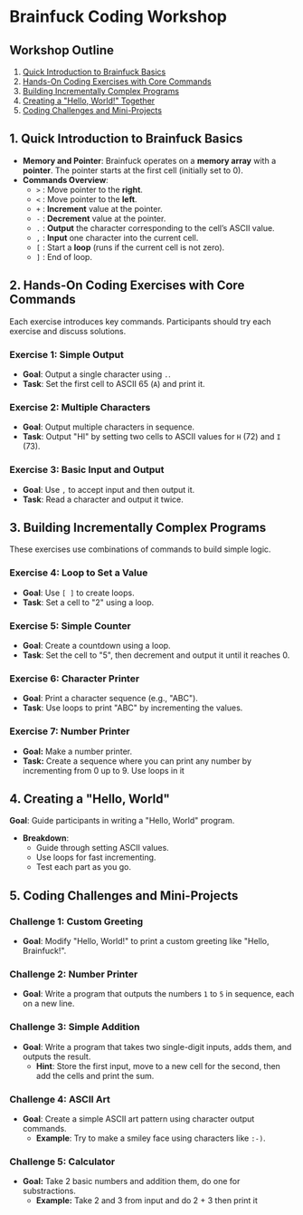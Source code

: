 # Brainfuck Coding Workshop

## Workshop Outline

1. [Quick Introduction to Brainfuck Basics](#introduction)
2. [Hands-On Coding Exercises with Core Commands](#core-commands)
3. [Building Incrementally Complex Programs](#complex-programs)
4. [Creating a &#34;Hello, World!&#34; Together](#hello-world)
5. [Coding Challenges and Mini-Projects](#challenges)

## 1. Quick Introduction to Brainfuck Basics

- **Memory and Pointer**: Brainfuck operates on a **memory array** with a **pointer**. The pointer starts at the first cell (initially set to 0).
- **Commands Overview**:
  - `>` : Move pointer to the **right**.
  - `<` : Move pointer to the **left**.
  - `+` : **Increment** value at the pointer.
  - `-` : **Decrement** value at the pointer.
  - `.` : **Output** the character corresponding to the cell’s ASCII value.
  - `,` : **Input** one character into the current cell.
  - `[` : Start a **loop** (runs if the current cell is not zero).
  - `]` : End of loop.

## 2. Hands-On Coding Exercises with Core Commands

Each exercise introduces key commands. Participants should try each exercise and discuss solutions.

### Exercise 1: Simple Output

- **Goal**: Output a single character using `.`.
- **Task**: Set the first cell to ASCII 65 (`A`) and print it.

### Exercise 2: Multiple Characters

- **Goal**: Output multiple characters in sequence.
- **Task**: Output "HI" by setting two cells to ASCII values for `H` (72) and `I` (73).

### Exercise 3: Basic Input and Output

- **Goal**: Use `,` to accept input and then output it.
- **Task**: Read a character and output it twice.

## 3. Building Incrementally Complex Programs

These exercises use combinations of commands to build simple logic.

### Exercise 4: Loop to Set a Value

- **Goal**: Use `[ ]` to create loops.
- **Task**: Set a cell to "2" using a loop.

### Exercise 5: Simple Counter

- **Goal**: Create a countdown using a loop.
- **Task**: Set the cell to "5", then decrement and output it until it reaches 0.

### Exercise 6: Character Printer

- **Goal**: Print a character sequence (e.g., "ABC").
- **Task**: Use loops to print "ABC" by incrementing the values.

### Exercise 7: Number Printer

* **Goal:** Make a number printer.
* **Task:** Create a sequence where you can print any number by incrementing from 0 up to 9. Use loops in it

## 4. Creating a "Hello, World"

**Goal**: Guide participants in writing a "Hello, World" program.

- **Breakdown**:
  - Guide through setting ASCII values.
  - Use loops for fast incrementing.
  - Test each part as you go.

## 5. Coding Challenges and Mini-Projects

### Challenge 1: Custom Greeting

- **Goal**: Modify "Hello, World!" to print a custom greeting like "Hello, Brainfuck!".

### Challenge 2: Number Printer

- **Goal**: Write a program that outputs the numbers `1` to `5` in sequence, each on a new line.

### Challenge 3: Simple Addition

- **Goal**: Write a program that takes two single-digit inputs, adds them, and outputs the result.
  - **Hint**: Store the first input, move to a new cell for the second, then add the cells and print the sum.

### Challenge 4: ASCII Art

- **Goal**: Create a simple ASCII art pattern using character output commands.
  - **Example**: Try to make a smiley face using characters like `:-)`.

### Challenge 5: Calculator

* **Goal:** Take 2 basic numbers and addition them, do one for substractions.
  * **Example:** Take 2 and 3 from input and do 2 + 3 then print it
